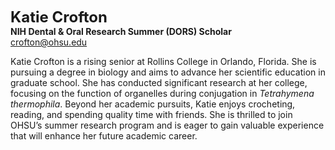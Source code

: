 <span style="font-size:24px; font-weight: bold;">Katie Crofton</span>  
**NIH Dental & Oral Research Summer (DORS) Scholar**  
[crofton@ohsu.edu](mailto:crofton@ohsu.edu)  

Katie Crofton is a rising senior at Rollins College in Orlando, Florida. She is pursuing a degree in biology and aims to advance her scientific education in graduate school. She has conducted significant research at her college, focusing on the function of organelles during conjugation in *Tetrahymena thermophila*. Beyond her academic pursuits, Katie enjoys crocheting, reading, and spending quality time with friends. She is thrilled to join OHSU’s summer research program and is eager to gain valuable experience that will enhance her future academic career.

